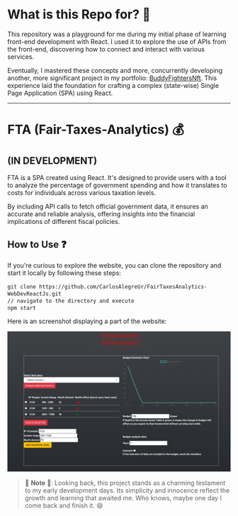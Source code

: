 # What is this Repo for? 🤔

This repository was a playground for me during my initial phase of learning front-end development with React. I used it to explore the use of APIs from the front-end, discovering how to connect and interact with various services.

Eventually, I mastered these concepts and more, concurrently developing another, more significant project in my portfolio: [BuddyFightersNft](https://github.com/CarlosAlegreUr/BuddyFighters-FullstackWeb3NFTGame). This experience laid the foundation for crafting a complex (state-wise) Single Page Application (SPA) using React.

<hr/>

# FTA (Fair-Taxes-Analytics) 💰

## (IN DEVELOPMENT)

FTA is a SPA created using React. It's designed to provide users with a tool to analyze the percentage of government spending and how it translates to costs for individuals across various taxation levels.

By including API calls to fetch official government data, it ensures an accurate and reliable analysis, offering insights into the financial implications of different fiscal policies.

## How to Use ❓

If you're curious to explore the website, you can clone the repository and start it locally by following these steps:

```
git clone https://github.com/CarlosAlegreUr/FairTaxesAnalytics-WebDevReactJs.git
// navigate to the directory and execute
npm start
```

Here is an screenshot displaying a part of the website:

<img src="websiteImage.png">

> 🐣 **Note** 🐣: Looking back, this project stands as a charming testament to my early development days. Its simplicity and innocence reflect the growth and learning that awaited me. Who knows, maybe one day I come back and finish it. 😄
